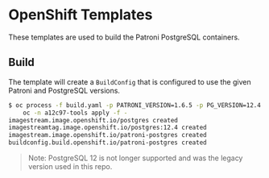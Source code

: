
# OpenShift Templates

These templates are used to build the Patroni PostgreSQL containers.

## Build

The template will create a `BuildConfig` that is configured to use the given
Patroni and PostgreSQL versions.

```sh
$ oc process -f build.yaml -p PATRONI_VERSION=1.6.5 -p PG_VERSION=12.4 |\
    oc -n a12c97-tools apply -f -
imagestream.image.openshift.io/postgres created
imagestreamtag.image.openshift.io/postgres:12.4 created
imagestream.image.openshift.io/patroni-postgres created
buildconfig.build.openshift.io/patroni-postgres created
```

> Note: PostgreSQL 12 is not longer supported and was the legacy version used in
> this repo.
